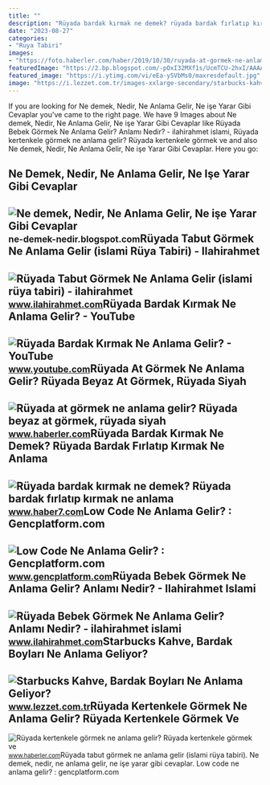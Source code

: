 ```yaml
---
title: ""
description: "Rüyada bardak kırmak ne demek? rüyada bardak fırlatıp kırmak ne anlama"
date: "2023-08-27"
categories:
- "Ruya Tabiri"
images:
- "https://foto.haberler.com/haber/2019/10/30/ruyada-at-gormek-ne-anlama-gelir-12566959_7097_m.jpg"
featuredImage: "https://2.bp.blogspot.com/-pOxI32MXf1s/UcmTCU-2hxI/AAAAAAAAAL0/tTaoEUV03g0/s1600/Çoklu+Ortam+(Multimedya)+Nedir,+Ne+demektir,+Ne+anlama+gelir,+ne+işe+yarar.jpg"
featured_image: "https://i.ytimg.com/vi/eEa-y5VbMs0/maxresdefault.jpg"
image: "https://i.lezzet.com.tr/images-xxlarge-secondary/starbucks-kahve-bardak-boylari-ne-anlama-geliyor-8123608f-4532-4330-957e-638746434872"
---
```


If you are looking for Ne demek, Nedir, Ne Anlama Gelir, Ne işe Yarar Gibi Cevaplar you've came to the right page. We have 9 Images about Ne demek, Nedir, Ne Anlama Gelir, Ne işe Yarar Gibi Cevaplar like Rüyada Bebek Görmek Ne Anlama Gelir? Anlamı Nedir? - ilahirahmet islami, Rüyada kertenkele görmek ne anlama gelir? Rüyada kertenkele görmek ve and also Ne demek, Nedir, Ne Anlama Gelir, Ne işe Yarar Gibi Cevaplar. Here you go:

Ne Demek, Nedir, Ne Anlama Gelir, Ne Işe Yarar Gibi Cevaplar
------------------------------------------------------------

 ![Ne demek, Nedir, Ne Anlama Gelir, Ne işe Yarar Gibi Cevaplar](https://2.bp.blogspot.com/-pOxI32MXf1s/UcmTCU-2hxI/AAAAAAAAAL0/tTaoEUV03g0/s1600/Çoklu+Ortam+(Multimedya)+Nedir,+Ne+demektir,+Ne+anlama+gelir,+ne+işe+yarar.jpg) <small>ne-demek-nedir.blogspot.com</small>Rüyada Tabut Görmek Ne Anlama Gelir (islami Rüya Tabiri) - Ilahirahmet
----------------------------------------------------------------------

 ![Rüyada Tabut Görmek Ne Anlama Gelir (islami rüya tabiri) - ilahirahmet](https://www.ilahirahmet.com/wp-content/uploads/2015/06/Rüyada-Tabut-Görmek-Ne-Anlama-Gelir.jpg) <small>www.ilahirahmet.com</small>Rüyada Bardak Kırmak Ne Anlama Gelir? - YouTube
-----------------------------------------------

 ![Rüyada Bardak Kırmak Ne Anlama Gelir? - YouTube](https://i.ytimg.com/vi/eEa-y5VbMs0/maxresdefault.jpg) <small>www.youtube.com</small>Rüyada At Görmek Ne Anlama Gelir? Rüyada Beyaz At Görmek, Rüyada Siyah
----------------------------------------------------------------------

 ![Rüyada at görmek ne anlama gelir? Rüyada beyaz at görmek, rüyada siyah](https://foto.haberler.com/haber/2019/10/30/ruyada-at-gormek-ne-anlama-gelir-12566959_7097_m.jpg) <small>www.haberler.com</small>Rüyada Bardak Kırmak Ne Demek? Rüyada Bardak Fırlatıp Kırmak Ne Anlama
----------------------------------------------------------------------

 ![Rüyada bardak kırmak ne demek? Rüyada bardak fırlatıp kırmak ne anlama](https://i20.haber7.net/resize/1280x720/haber/haber7/photos/2021/41/ruyada_bardak_kirmak_ne_demek_ruyada_bardak_firlatip_kirmak_ne_anlama_gelir_1633938756_362.jpg) <small>www.haber7.com</small>Low Code Ne Anlama Gelir? : Gencplatform.com
--------------------------------------------

 ![Low Code Ne Anlama Gelir? : Gencplatform.com](https://www.gencplatform.com/asset/image/article/paper002.jpg) <small>www.gencplatform.com</small>Rüyada Bebek Görmek Ne Anlama Gelir? Anlamı Nedir? - Ilahirahmet Islami
-----------------------------------------------------------------------

 ![Rüyada Bebek Görmek Ne Anlama Gelir? Anlamı Nedir? - ilahirahmet islami](https://www.ilahirahmet.com/wp-content/uploads/2015/11/Rüyada-Bebek-Görmek-Ne-Anlama-Gelir.jpg) <small>www.ilahirahmet.com</small>Starbucks Kahve, Bardak Boyları Ne Anlama Geliyor?
--------------------------------------------------

 ![Starbucks Kahve, Bardak Boyları Ne Anlama Geliyor?](https://i.lezzet.com.tr/images-xxlarge-secondary/starbucks-kahve-bardak-boylari-ne-anlama-geliyor-8123608f-4532-4330-957e-638746434872) <small>www.lezzet.com.tr</small>Rüyada Kertenkele Görmek Ne Anlama Gelir? Rüyada Kertenkele Görmek Ve
---------------------------------------------------------------------

 ![Rüyada kertenkele görmek ne anlama gelir? Rüyada kertenkele görmek ve](https://i.hbrcdn.com/haber/2020/10/21/ruyada-kertenkele-gormek-ne-anlama-gelir-ruyada-13681653_7166_amp.jpg) <small>www.haberler.com</small>Rüyada tabut görmek ne anlama gelir (islami rüya tabiri). Ne demek, nedir, ne anlama gelir, ne işe yarar gibi cevaplar. Low code ne anlama gelir? : gencplatform.com

